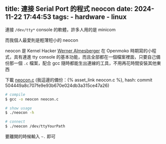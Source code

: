title: 連接 Serial Port 的程式 neocon
date: 2024-11-22 17:44:53
tags:
    - hardware
    - linux
---

連接 `/dev/tty*` console 的軟體，許多人用的是 minicom

而我個人最愛則是輕薄短小的 neocon

<!-- more -->

neocon 是 Kernel Hacker [Werner Almesberger](https://en.wikipedia.org/wiki/Werner_Almesberger) 在 Openmoko 時期寫的小程式，具有連進 tty console 的基本功能，而且全部都在一個檔案裡面，只要自己備份那一個 `.c` 檔案，配合 gcc 隨時都能生出連線的工具，不用再花時間安裝其他東西

下載 [neocon.c](https://github.com/openmoko/neocon/blob/master/neocon.c) (我這邊的備份：{% asset_link neocon.c %}, hash: commit 504449a8c707fe9e93b670e024db3a315ce47a26)

```bash
# compile
$ gcc -o neocon neocon.c

# show usage
$ ./neocon -h

# connect
$ ./neocon /dev/ttyYourPath
```

要離開的時候輸入 `~.` 即可

